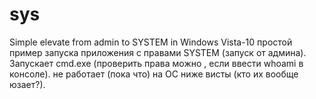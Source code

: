 # sys
Simple elevate from admin to SYSTEM in Windows Vista-10
простой пример запуска приложения с правами SYSTEM (запуск от админа). Запускает cmd.exe (проверить права можно , если ввести whoami в консоле). не работает (пока что) на ОС ниже висты (кто их вообще юзает?).
